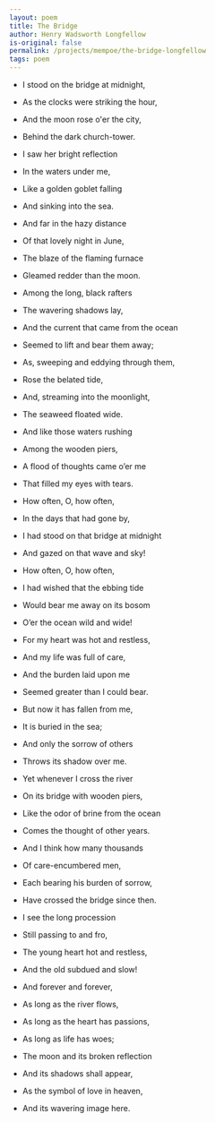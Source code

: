 ```yaml
---
layout: poem
title: The Bridge
author: Henry Wadsworth Longfellow
is-original: false
permalink: /projects/mempoe/the-bridge-longfellow
tags: poem
---
```


- I stood on the bridge at midnight,
- As the clocks were striking the hour,
- And the moon rose o'er the city,
- Behind the dark church-tower.

- I saw her bright reflection
- In the waters under me,
- Like a golden goblet falling
- And sinking into the sea.

- And far in the hazy distance
- Of that lovely night in June,
- The blaze of the flaming furnace
- Gleamed redder than the moon.

- Among the long, black rafters
- The wavering shadows lay,
- And the current that came from the ocean
- Seemed to lift and bear them away;

- As, sweeping and eddying through them,
- Rose the belated tide,
- And, streaming into the moonlight,
- The seaweed floated wide.

- And like those waters rushing
- Among the wooden piers,
- A flood of thoughts came o’er me
- That filled my eyes with tears.

- How often, O, how often,
- In the days that had gone by,
- I had stood on that bridge at midnight
- And gazed on that wave and sky!

- How often, O, how often,
- I had wished that the ebbing tide
- Would bear me away on its bosom
- O’er the ocean wild and wide!

- For my heart was hot and restless,
- And my life was full of care,
- And the burden laid upon me
- Seemed greater than I could bear.

- But now it has fallen from me,
- It is buried in the sea;
- And only the sorrow of others
- Throws its shadow over me.

- Yet whenever I cross the river
- On its bridge with wooden piers,
- Like the odor of brine from the ocean
- Comes the thought of other years.

- And I think how many thousands
- Of care-encumbered men,
- Each bearing his burden of sorrow,
- Have crossed the bridge since then.

- I see the long procession
- Still passing to and fro,
- The young heart hot and restless,
- And the old subdued and slow!

- And forever and forever,
- As long as the river flows,
- As long as the heart has passions,
- As long as life has woes;

- The moon and its broken reflection
- And its shadows shall appear,
- As the symbol of love in heaven,
- And its wavering image here.
